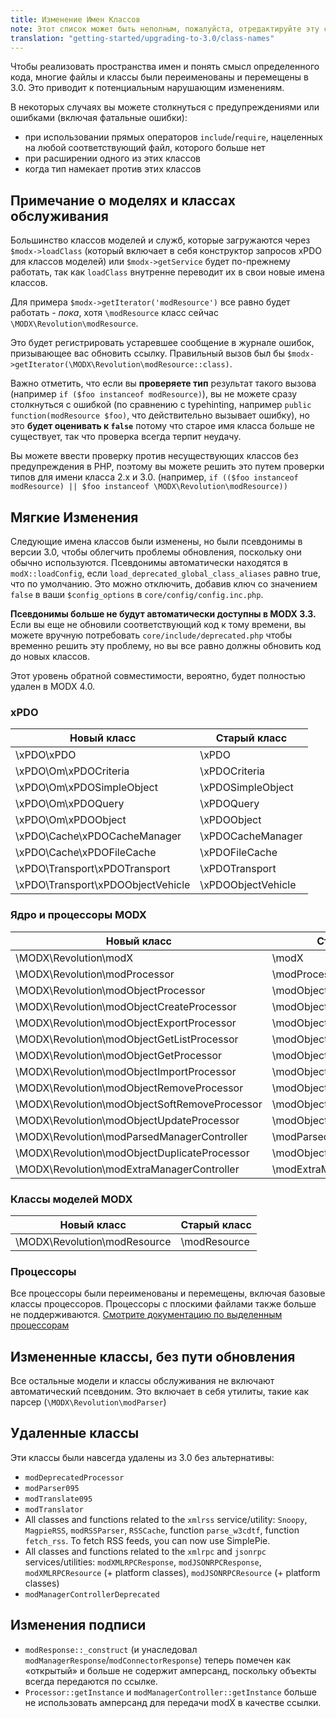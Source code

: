 ```yaml
---
title: Изменение Имен Классов
note: Этот список может быть неполным, пожалуйста, отредактируйте эту страницу, чтобы помочь сделать его полным.
translation: "getting-started/upgrading-to-3.0/class-names"
---
```


Чтобы реализовать пространства имен и понять смысл определенного кода, многие файлы и классы были переименованы и перемещены в 3.0. Это приводит к потенциальным нарушающим изменениям.

В некоторых случаях вы можете столкнуться с предупреждениями или ошибками (включая фатальные ошибки):

-   при использовании прямых операторов `include`/`require`, нацеленных на любой соответствующий файл, которого больше нет
-   при расширении одного из этих классов
-   когда тип намекает против этих классов

## Примечание о моделях и классах обслуживания

Большинство классов моделей и служб, которые загружаются через `$modx->loadClass` (который включает в себя конструктор запросов xPDO для классов моделей) или `$modx->getService` будет по-прежнему работать, так как `loadClass` внутренне переводит их в свои новые имена классов.

Для примера `$modx->getIterator('modResource')` все равно будет работать - _пока_, хотя `\modResource` класс сейчас `\MODX\Revolution\modResource`.

Это будет регистрировать устаревшее сообщение в журнале ошибок, призывающее вас обновить ссылку. Правильный вызов был бы `$modx->getIterator(\MODX\Revolution\modResource::class)`.

Важно отметить, что если вы **проверяете тип** результат такого вызова (например `if ($foo instanceof modResource)`), вы не можете сразу столкнуться с ошибкой (по сравнению с typehinting, например `public function(modResource $foo)`, что действительно вызывает ошибку), но это **будет оценивать к `false`** потому что старое имя класса больше не существует, так что проверка всегда терпит неудачу.

Вы можете ввести проверку против несуществующих классов без предупреждения в PHP, поэтому вы можете решить это путем проверки типов для имени класса 2.x и 3.0. (например, `if (($foo instanceof modResource) || $foo instanceof \MODX\Revolution\modResource))`

## Мягкие Изменения

Следующие имена классов были изменены, но были псевдонимы в версии 3.0, чтобы облегчить проблемы обновления, поскольку они обычно используются. Псевдонимы автоматически находятся в `modX::loadConfig`, если `load_deprecated_global_class_aliases` равно true, что по умолчанию. Это можно отключить, добавив ключ со значением `false` в ваши `$config_options` в `core/config/config.inc.php`.

**Псевдонимы больше не будут автоматически доступны в MODX 3.3.** Если вы еще не обновили соответствующий код к тому времени, вы можете вручную потребовать `core/include/deprecated.php` чтобы временно решить эту проблему, но вы все равно должны обновить код до новых классов.

Этот уровень обратной совместимости, вероятно, будет полностью удален в MODX 4.0.

### xPDO

| Новый класс                       | Старый класс       |
| --------------------------------- | ------------------ |
| \xPDO\xPDO                        | \xPDO              |
| \xPDO\Om\xPDOCriteria             | \xPDOCriteria      |
| \xPDO\Om\xPDOSimpleObject         | \xPDOSimpleObject  |
| \xPDO\Om\xPDOQuery                | \xPDOQuery         |
| \xPDO\Om\xPDOObject               | \xPDOObject        |
| \xPDO\Cache\xPDOCacheManager      | \xPDOCacheManager  |
| \xPDO\Cache\xPDOFileCache         | \xPDOFileCache     |
| \xPDO\Transport\xPDOTransport     | \xPDOTransport     |
| \xPDO\Transport\xPDOObjectVehicle | \xPDOObjectVehicle |

### Ядро и процессоры MODX

| Новый класс                                   | Старый класс                  |
| --------------------------------------------- | ----------------------------- |
| \MODX\Revolution\modX                         | \modX                         |
| \MODX\Revolution\modProcessor                 | \modProcessor                 |
| \MODX\Revolution\modObjectProcessor           | \modObjectProcessor           |
| \MODX\Revolution\modObjectCreateProcessor     | \modObjectCreateProcessor     |
| \MODX\Revolution\modObjectExportProcessor     | \modObjectExportProcessor     |
| \MODX\Revolution\modObjectGetListProcessor    | \modObjectGetListProcessor    |
| \MODX\Revolution\modObjectGetProcessor        | \modObjectGetProcessor        |
| \MODX\Revolution\modObjectImportProcessor     | \modObjectImportProcessor     |
| \MODX\Revolution\modObjectRemoveProcessor     | \modObjectRemoveProcessor     |
| \MODX\Revolution\modObjectSoftRemoveProcessor | \modObjectSoftRemoveProcessor |
| \MODX\Revolution\modObjectUpdateProcessor     | \modObjectUpdateProcessor     |
| \MODX\Revolution\modParsedManagerController   | \modParsedManagerController   |
| \MODX\Revolution\modObjectDuplicateProcessor  | \modObjectDuplicateProcessor  |
| \MODX\Revolution\modExtraManagerController    | \modExtraManagerController    |

### Классы моделей MODX

| Новый класс                  | Старый класс |
| ---------------------------- | ------------ |
| \MODX\Revolution\modResource | \modResource |

### Процессоры

Все процессоры были переименованы и перемещены, включая базовые классы процессоров. Процессоры с плоскими файлами также больше не поддерживаются. [Смотрите документацию по выделенным процессорам](getting-started/upgrading-to-3.0/processors)

## Измененные классы, без пути обновления

Все остальные модели и классы обслуживания не включают автоматический псевдоним. Это включает в себя утилиты, такие как парсер (`\MODX\Revolution\modParser`)

## Удаленные классы

Эти классы были навсегда удалены из 3.0 без альтернативы:

-   `modDeprecatedProcessor`
-   `modParser095`
-   `modTranslate095`
-   `modTranslator`
-   All classes and functions related to the `xmlrss` service/utility: `Snoopy`, `MagpieRSS`, `modRSSParser`, `RSSCache`, function `parse_w3cdtf`, function `fetch_rss`. To fetch RSS feeds, you can now use SimplePie.
-   All classes and functions related to the `xmlrpc` and `jsonrpc` services/utilities: `modXMLRPCResponse`, `modJSONRPCResponse`, `modXMLRPCResource` (+ platform classes), `modJSONRPCResource` (+ platform classes)
-   `modManagerControllerDeprecated`

## Изменения подписи

-   `modResponse::_construct` (и унаследовал `modManagerResponse`/`modConnectorResponse`) теперь помечен как «открытый» и больше не содержит амперсанд, поскольку объекты всегда передаются по ссылке.
-   `Processor::getInstance` и `modManagerController::getInstance` больше не использовать амперсанд для передачи modX в качестве ссылки.
